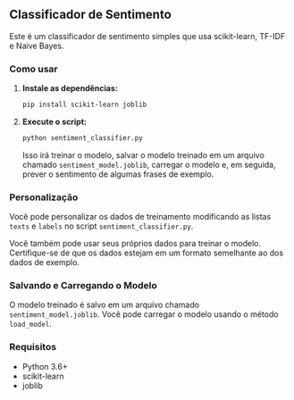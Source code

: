 ## Classificador de Sentimento

Este é um classificador de sentimento simples que usa scikit-learn, TF-IDF e Naive Bayes.

### Como usar

1.  **Instale as dependências:**

    ```bash
    pip install scikit-learn joblib
    ```

2.  **Execute o script:**

    ```bash
    python sentiment_classifier.py
    ```

    Isso irá treinar o modelo, salvar o modelo treinado em um arquivo chamado `sentiment_model.joblib`, carregar o modelo e, em seguida, prever o sentimento de algumas frases de exemplo.

### Personalização

Você pode personalizar os dados de treinamento modificando as listas `texts` e `labels` no script `sentiment_classifier.py`.

Você também pode usar seus próprios dados para treinar o modelo. Certifique-se de que os dados estejam em um formato semelhante ao dos dados de exemplo.

### Salvando e Carregando o Modelo

O modelo treinado é salvo em um arquivo chamado `sentiment_model.joblib`. Você pode carregar o modelo usando o método `load_model`.

### Requisitos

*   Python 3.6+
*   scikit-learn
*   joblib
